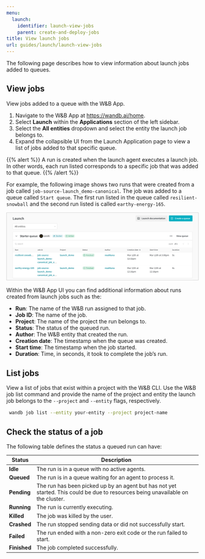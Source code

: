 ```yaml
---
menu:
  launch:
    identifier: launch-view-jobs
    parent: create-and-deploy-jobs
title: View launch jobs
url: guides/launch/launch-view-jobs
---
```


The following page describes how to view information about launch jobs added to queues.

## View jobs

View jobs added to a queue with the W&B App.

1. Navigate to the W&B App at https://wandb.ai/home.
2. Select **Launch** within the **Applications** section of the left sidebar.
3. Select the **All entities** dropdown and select the entity the launch job belongs to.
4. Expand the collapsible UI from the Launch Application page to view a list of jobs added to that specific queue.

{{% alert %}}
A run is created when the launch agent executes a launch job. In other words, each run listed corresponds to a specific job that was added to that queue.
{{% /alert %}}

For example, the following image shows two runs that were created from a job called `job-source-launch_demo-canonical`. The job was added to a queue called `Start queue`. The first run listed in the queue called `resilient-snowball` and the second run listed is called `earthy-energy-165`.


![](/images/launch/launch_jobs_status.png)

Within the W&B App UI you can find additional information about runs created from launch jobs such as the:
   - **Run**: The name of the W&B run assigned to that job.
   - **Job ID**: The name of the job. 
   - **Project**: The name of the project the run belongs to.
   - **Status**: The status of the queued run. 
   - **Author**: The W&B entity that created the run.
   - **Creation date**: The timestamp when the queue was created.
   - **Start time**: The timestamp when the job started.
   - **Duration**: Time, in seconds, it took to complete the job’s run.

## List jobs 
View a list of jobs that exist within a project with the W&B CLI. Use the W&B job list command and provide the name of the project and entity the launch job belongs to the `--project` and `--entity` flags, respectively. 

```bash
 wandb job list --entity your-entity --project project-name
```

## Check the status of a job

The following table defines the status a queued run can have:


| Status | Description |
| --- | --- |
| **Idle** | The run is in a queue with no active agents. |
| **Queued** | The run is in a queue waiting for an agent to process it. |
| **Pending** | The run has been picked up by an agent but has not yet started. This could be due to resources being unavailable on the cluster. |
| **Running** | The run is currently executing. |
| **Killed** | The job was killed by the user. |
| **Crashed** | The run stopped sending data or did not successfully start. |
| **Failed** | The run ended with a non-zero exit code or the run failed to start. |
| **Finished** | The job completed successfully. |